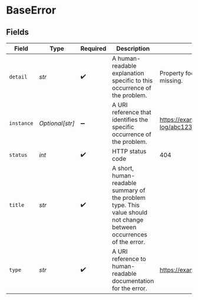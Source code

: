 # BaseError


## Fields

| Field                                                                                                               | Type                                                                                                                | Required                                                                                                            | Description                                                                                                         | Example                                                                                                             |
| ------------------------------------------------------------------------------------------------------------------- | ------------------------------------------------------------------------------------------------------------------- | ------------------------------------------------------------------------------------------------------------------- | ------------------------------------------------------------------------------------------------------------------- | ------------------------------------------------------------------------------------------------------------------- |
| `detail`                                                                                                            | *str*                                                                                                               | :heavy_check_mark:                                                                                                  | A human-readable explanation specific to this occurrence of the problem.                                            | Property foo is required but is missing.                                                                            |
| `instance`                                                                                                          | *Optional[str]*                                                                                                     | :heavy_minus_sign:                                                                                                  | A URI reference that identifies the specific occurrence of the problem.                                             | https://example.com/error-log/abc123                                                                                |
| `status`                                                                                                            | *int*                                                                                                               | :heavy_check_mark:                                                                                                  | HTTP status code                                                                                                    | 404                                                                                                                 |
| `title`                                                                                                             | *str*                                                                                                               | :heavy_check_mark:                                                                                                  | A short, human-readable summary of the problem type. This value should not change between occurrences of the error. |                                                                                                                     |
| `type`                                                                                                              | *str*                                                                                                               | :heavy_check_mark:                                                                                                  | A URI reference to human-readable documentation for the error.                                                      | https://example.com/errors/example                                                                                  |